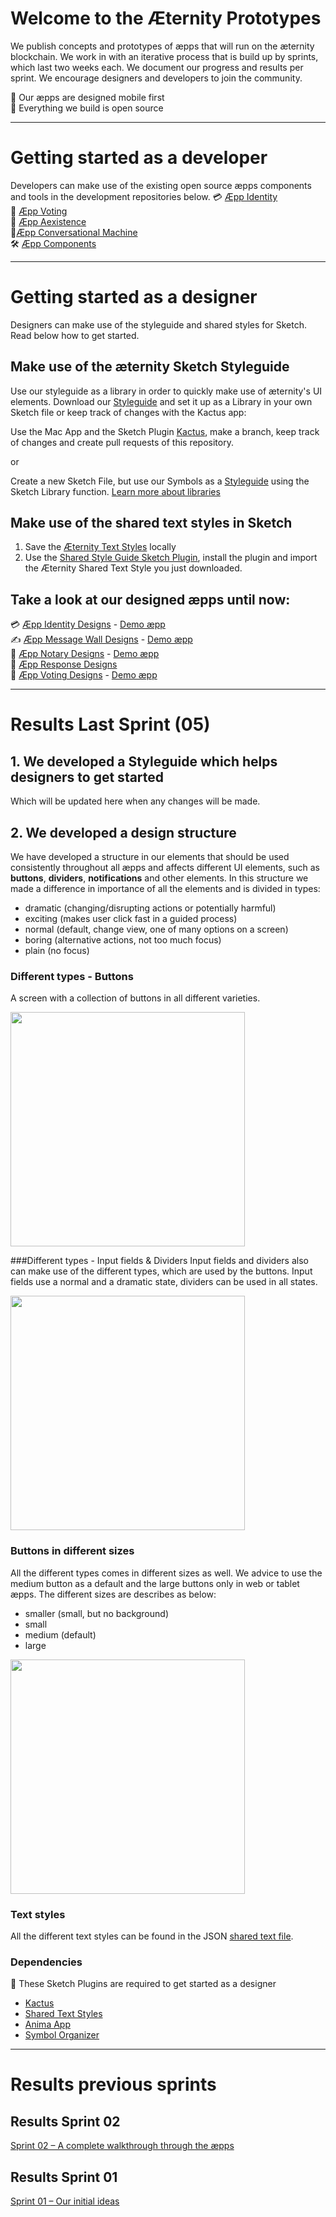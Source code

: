 # Welcome to the Æternity Prototypes

We publish concepts and prototypes of æpps that will run on the æternity blockchain. We work in with an iterative process that is build up by sprints, which last two weeks each. We document our progress and results per sprint. We encourage designers and developers to join the community.

📱 Our æpps are designed mobile first  
📖 Everything we build is open source


---


# Getting started as a developer
Developers can make use of the existing open source æpps components and tools in the development repositories below.
💳 [Æpp Identity](https://github.com/aeternity/aepp-identity)  
📝 [Æpp Voting](https://github.com/aeternity/aepp-voting)  
🚀 [Æpp Aexistence](https://github.com/aeternity/aepp-aexistence)  
🙋‍ [Æpp Conversational Machine](https://github.com/aeternity/aepp-conversational-machine)  
🛠 [Æpp Components](https://github.com/aeternity/aepp-components)  


---


# Getting started as a designer
Designers can make use of the styleguide and shared styles for Sketch. Read below how to get started.

## Make use of the æternity Sketch Styleguide
Use our styleguide as a library in order to quickly make use of æternity's UI elements. Download our [Styleguide](00-aepp-styleguides/00-aepp-styleguide.sketch) and set it up as a Library in your own Sketch file or keep track of changes with the Kactus app:

Use the Mac App and the Sketch Plugin [Kactus](https://github.com/kactus-io/kactus), make a branch, keep track of changes and create pull requests of this repository.

or

Create a new Sketch File, but use our Symbols as a [Styleguide](00-aepp-styleguides/00-aepp-styleguide.sketch) using the Sketch Library function. [Learn more about libraries](https://www.sketchapp.com/docs/libraries/adding-libraries)

## Make use of the shared text styles in Sketch
1. Save the [Æternity Text Styles](00-aepp-styleguides/aepp-text-styles.json) locally  
2. Use the [Shared Style Guide Sketch Plugin](https://github.com/nilshoenson/shared-text-styles), install the plugin and import the Æternity Shared Text Style you just downloaded.

## Take a look at our designed æpps until now:
💳 [Æpp Identity Designs](01-aepp-identity) - [Demo æpp](http://identity.aepps.com/)  
✍️ [Æpp Message Wall Designs](02-aepp-message-wall) - [Demo æpp](https://wall.aepps.com/)  
🚀 [Æpp Notary Designs](03-aepp-notary) - [Demo æpp](http://notary.aepps.com/)  
🙋 [Æpp Response Designs](04-aepp-response)  
📝 [Æpp Voting Designs](05-aepp-voting) - [Demo æpp](https://vote.aepps.com/)  


---


# Results Last Sprint (05)

## 1. We developed a Styleguide which helps designers to get started
Which will be updated here when any changes will be made.

## 2. We developed a design structure
We have developed a structure in our elements that should be used consistently throughout all æpps and affects different UI elements, such as **buttons**, **dividers**, **notifications** and other elements. In this structure we made a difference in importance of all the elements and is divided in types:

* dramatic (changing/disrupting actions or potentially harmful)
* exciting (makes user click fast in a guided process)
* normal (default, change view, one of many options on a screen)
* boring (alternative actions, not too much focus)
* plain (no focus)

### Different types - Buttons
A screen with a collection of buttons in all different varieties.

<img src='sprint-05-release/img/button-types.png' width='375px'/>


###Different types - Input fields & Dividers
Input fields and dividers also can make use of the different types, which are used by the buttons. Input fields use a normal and a dramatic state, dividers can be used in all states.

<img src='sprint-05-release/img/inputfields-dividers.png' width='375px' />


### Buttons in different sizes
All the different types comes in different sizes as well. We advice to use the medium button as a default and the large buttons only in web or tablet æpps. The different sizes are describes as below:
* smaller (small, but no background)
* small
* medium (default)
* large

<img src='sprint-05-release/img/button-sizes.png' width='375px' />

### Text styles
All the different text styles can be found in the JSON [shared text file](00-aepp-styleguides/aepp-text-styles.json).


### Dependencies
👾 These Sketch Plugins are required to get started as a designer
* [Kactus](https://github.com/kactus-io/kactus)
* [Shared Text Styles](https://github.com/nilshoenson/shared-text-styles)
* [Anima App](https://animaapp.github.io/)
* [Symbol Organizer](https://github.com/sonburn/symbol-organizer)


---


# Results previous sprints

## Results Sprint 02
[Sprint 02 – A complete walkthrough through the æpps](sprint-02-release/main.md)

## Results Sprint 01
[Sprint 01 – Our initial ideas](sprint-02-release/sprint_01/main.md)

